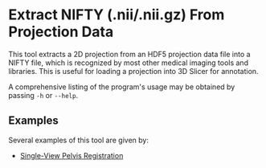 # Extract NIFTY (.nii/.nii.gz) From Projection Data
This tool extracts a 2D projection from an HDF5 projection data file into a NIFTY file, which is recognized by most other medical imaging tools and libraries.
This is useful for loading a projection into 3D Slicer for annotation.

A comprehensive listing of the program's usage may be obtained by passing `-h` or `--help`.

## Examples
Several examples of this tool are given by:
  * [Single-View Pelvis Registration](../../hip_surgery/pelvis_single_view_regi_2d_3d)